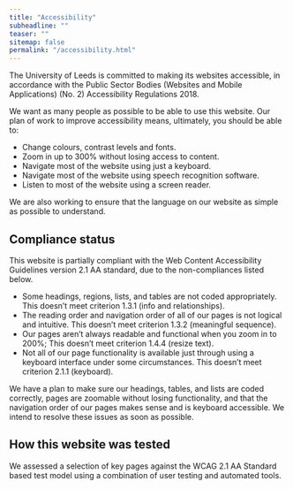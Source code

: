 ```yaml
---
title: "Accessibility"
subheadline: ""
teaser: ""
sitemap: false
permalink: "/accessibility.html"
---
```


The University of Leeds is committed to making its websites accessible, in accordance with the Public Sector Bodies (Websites and Mobile Applications) (No. 2) Accessibility Regulations 2018.

We want as many people as possible to be able to use this website. Our plan of work to improve accessibility means, ultimately, you should be able to:

* Change colours, contrast levels and fonts.
* Zoom in up to 300% without losing access to content.
* Navigate most of the website using just a keyboard.
* Navigate most of the website using speech recognition software.
* Listen to most of the website using a screen reader.

We are also working to ensure that the language on our website as simple as possible to understand. 

Compliance status
-----------------

This website is partially compliant with the Web Content Accessibility Guidelines version 2.1 AA standard, due to the non-compliances listed below.

* Some headings, regions, lists, and tables are not coded appropriately. This doesn’t meet criterion 1.3.1 (info and relationships).
* The reading order and navigation order of all of our pages is not logical and intuitive. This doesn’t meet criterion 1.3.2 (meaningful sequence).
* Our pages aren’t always readable and functional when you zoom in to 200%; This doesn’t meet criterion 1.4.4 (resize text).
* Not all of our page functionality is available just through using a keyboard interface under some circumstances. This doesn’t meet criterion 2.1.1 (keyboard).

We have a plan to make sure our headings, tables, and lists are coded correctly, pages are zoomable without losing functionality, and that the navigation order of our pages makes sense and is keyboard accessible. We intend to resolve these issues as soon as possible.

How this website was tested
---------------------------

We assessed a selection of key pages against the WCAG 2.1 AA Standard based test model using a combination of user testing and automated tools.
